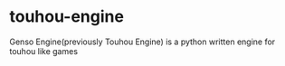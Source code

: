 # touhou-engine
Genso Engine(previously Touhou Engine) is a python written engine for touhou like games

